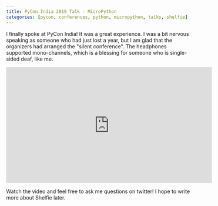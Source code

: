 ```yaml
---
title: PyCon India 2019 Talk - MicroPython
categories: [pycon, conferences, python, micropython, talks, shelfie]
---
```



I finally spoke at PyCon India! It was a great experience. I was a bit nervous
speaking as someone who had just lost a year, but I am glad that the organizers
had arranged the "silent conference". The headphones supported mono-channels,
which is a blessing for someone who is single-sided deaf, like me.

<iframe width="560" height="315" src="https://www.youtube.com/embed/aEYftBZz6ag" frameborder="0" allow="accelerometer; autoplay; encrypted-media; gyroscope; picture-in-picture" allowfullscreen></iframe>


Watch the video and feel free to ask me questions on twitter! I hope to write
more about Shelfie later.
